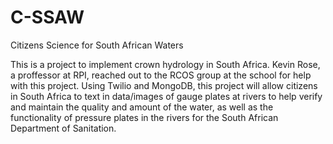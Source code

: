 # C-SSAW
Citizens Science for South African Waters

This is a project to implement crown hydrology in South Africa. Kevin Rose, a proffessor at RPI, reached out to the RCOS group at the school for help with this project. Using Twilio and MongoDB, this project will allow citizens in South Africa to text in data/images of gauge plates at rivers to help verify and maintain the quality and amount of the water, as well as the functionality of pressure plates in the rivers for the South African Department of Sanitation. 
